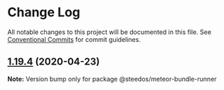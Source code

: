 # Change Log

All notable changes to this project will be documented in this file.
See [Conventional Commits](https://conventionalcommits.org) for commit guidelines.

## [1.19.4](https://github.com/steedos/steedos-core/compare/v1.19.3...v1.19.4) (2020-04-23)

**Note:** Version bump only for package @steedos/meteor-bundle-runner

